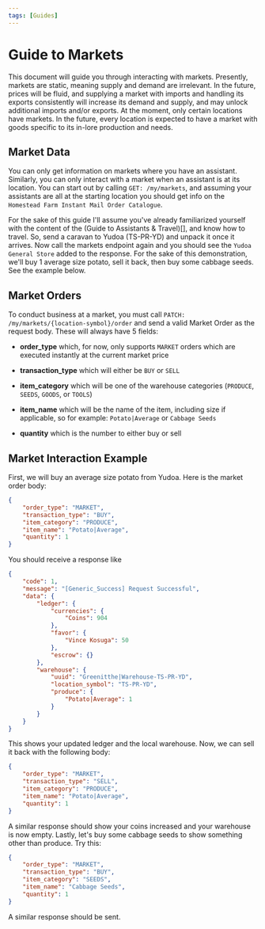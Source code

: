 ```yaml
---
tags: [Guides]
---
```


# Guide to Markets

This document will guide you through interacting with markets. Presently, markets are static, meaning supply and demand are irrelevant. In the future, prices will be fluid, and supplying a market with imports and handling its exports consistently will increase its demand and supply, and may unlock additional imports and/or exports. At the moment, only certain locations have markets. In the future, every location is expected to have a market with goods specific to its in-lore production and needs.

## Market Data

You can only get information on markets where you have an assistant. Similarly, you can only interact with a market when an assistant is at its location. You can start out by calling `GET: /my/markets`, and assuming your assistants are all at the starting location you should get info on the `Homestead Farm Instant Mail Order Catalogue`.

For the sake of this guide I'll assume you've already familiarized yourself with the content of the (Guide to Assistants & Travel)[], and know how to travel. So, send a caravan to Yudoa (TS-PR-YD) and unpack it once it arrives. Now call the markets endpoint again and you should see the `Yudoa General Store` added to the response. For the sake of this demonstration, we'll buy 1 average size potato, sell it back, then buy some cabbage seeds. See the example below.

## Market Orders

To conduct business at a market, you must call `PATCH: /my/markets/{location-symbol}/order` and send a valid Market Order as the request body. These will always have 5 fields:

- **order_type** which, for now, only supports `MARKET` orders which are executed instantly at the current market price

- **transaction_type** which will either be `BUY` or `SELL`

- **item_category** which will be one of the warehouse categories (`PRODUCE`, `SEEDS`, `GOODS`, or `TOOLS`)

- **item_name** which will be the name of the item, including size if applicable, so for example: `Potato|Average` or `Cabbage Seeds`

- **quantity** which is the number to either buy or sell

## Market Interaction Example

First, we will buy an average size potato from Yudoa. Here is the market order body:

```json
{
    "order_type": "MARKET",
    "transaction_type": "BUY",
    "item_category": "PRODUCE",
    "item_name": "Potato|Average",
    "quantity": 1
}
```

You should receive a response like

```json
{
    "code": 1,
    "message": "[Generic_Success] Request Successful",
    "data": {
        "ledger": {
            "currencies": {
                "Coins": 904
            },
            "favor": {
                "Vince Kosuga": 50
            },
            "escrow": {}
        },
        "warehouse": {
            "uuid": "Greenitthe|Warehouse-TS-PR-YD",
            "location_symbol": "TS-PR-YD",
            "produce": {
                "Potato|Average": 1
            }
        }
    }
}
```

This shows your updated ledger and the local warehouse. Now, we can sell it back with the following body:

```json
{
    "order_type": "MARKET",
    "transaction_type": "SELL",
    "item_category": "PRODUCE",
    "item_name": "Potato|Average",
    "quantity": 1
}
```

A similar response should show your coins increased and your warehouse is now empty. Lastly, let's buy some cabbage seeds to show something other than produce. Try this:

```json
{
    "order_type": "MARKET",
    "transaction_type": "BUY",
    "item_category": "SEEDS",
    "item_name": "Cabbage Seeds",
    "quantity": 1
}
```

A similar response should be sent.